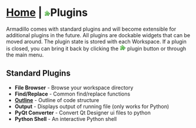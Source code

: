 <link rel="stylesheet" type="text/css" href="doc.css">

# [Home](start.html) | ![Alt Text](../img/plugin.png)Plugins
Armadillo comes with standard plugins and will become extensible for additional plugins in the future.  All plugins are dockable widgets that can be moved around.  The plugin state is stored with each Workspace.  If a plugin is closed, you can bring it back by clicking the ![Alt Text](../img/plugin.png) plugin button or through the main menu.

## Standard Plugins
- **File Browser** - Browse your workspace directory
- **Find/Replace** - Common find/replace functions
- **[Outline](plugins_outline.md)** - Outline of code structure
- **Output** - Displays output of running file (only works for Python)
- **PyQt Converter** - Convert Qt Designer ui files to python
- **Python Shell** - An interactive Python shell